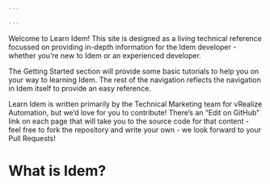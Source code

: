 ```yaml
---

---
```


Welcome to Learn Idem! This site is designed as a living technical reference focussed on providing in-depth information for the Idem developer - whether you’re new to Idem or an experienced developer.

The Getting Started section will provide some basic tutorials to help you on your way to learning Idem. The rest of the navigation reflects the navigation in Idem itself to provide an easy reference.

Learn Idem is written primarily by the Technical Marketing team for vRealize Automation, but we’d love for you to contribute! There’s an “Edit on GitHub” link on each page that will take you to the source code for that content - feel free to fork the repository and write your own - we look forward to your Pull Requests!

# What is Idem?
